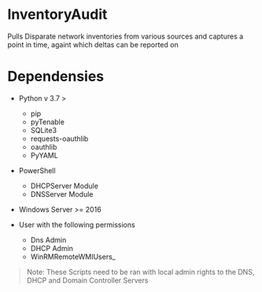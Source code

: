 # InventoryAudit
Pulls Disparate network inventories from various sources and captures a point in time, againt which deltas can be reported on

# Dependensies

- Python v 3.7 >
  - pip
  - pyTenable
  - SQLite3
  - requests-oauthlib
  - oauthlib
  - PyYAML

- PowerShell 
  - DHCPServer Module
  - DNSServer Module

- Windows Server >= 2016
- User with the following permissions
  - Dns Admin
  - DHCP Admin
  - WinRMRemoteWMIUsers_

 > Note: These Scripts need to be ran with local admin rights to the DNS, DHCP and Domain Controller Servers